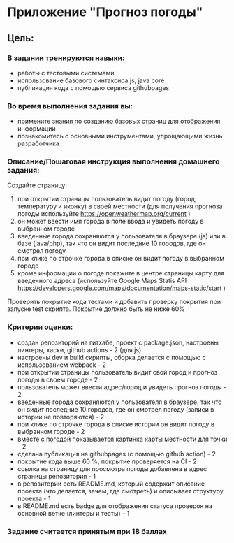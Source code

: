 # Приложение "Прогноз погоды"

## Цель:
### В задании тренируются навыки:  

* работы с тестовыми системами  
* использование базового синтаксиса js, java core 
* публикация кода с помощью сервиса githubpages  

### Во время выполнения задания вы:  
* примените знания по созданию базовых страниц для отображения информации  
* познакомитесь с основными инструментами, упрощающими жизнь разработчика  

### Описание/Пошаговая инструкция выполнения домашнего задания:  

Создайте страницу:  
1. при открытии страницы пользователь видит погоду (город, температуру и иконку) в своей местности (для получения прогноза погоды используйте https://openweathermap.org/current )  
2. он может ввести имя города в поле ввода и увидеть погоду в выбранном городе  
3. введенные города сохраняются у пользователя в браузере (js) или в базе (java/php), так что он видит последние 10 городов, где он смотрел погоду  
4. при клике по строчке города в списке он видит погоду в выбранном городе  
5. кроме информации о погоде покажите в центре страницы карту для введенного адреса (используйте Google Maps Statis API https://developers.google.com/maps/documentation/maps-static/start )  

Проверить покрытие кода тестами и добавить проверку покрытия при запуске test скрипта. Покрытие должно быть не ниже 60%  

### Критерии оценки:  

* создан репозиторий на гитхабе, проект c package.json, настроены линтеры, хаски, github actions - 2  (для js)
* настроены dev и build скрипты, сборка делается с помощью с использованием webpack - 2  
* при открытии страницы пользователь видит свой город и прогноз погоды в своем городе - 2  
* пользователь может ввести адрес/город и увидеть прогноз погоды - 2  
* введенные города сохраняются у пользователя в браузере, так что он видит последние 10 городов, где он смотрел погоду (записи в истории не повторяются) - 2  
* при клике по строчке города в списке истории он видит погоду в выбранном городе - 2  
* вместе с погодой показывается картинка карты местности для точки - 2  
* сделана публикация на githubpages (с помощью github action) - 2  
* покрытие кода выше 60 %, покрытие проверяется на CI - 2  
* ссылка на страницу для просмотра погоды добавлена в адрес страницы репозитория - 1  
* в репозитории есть README.md, который содержит описание проекта (что делается, зачем, где смотреть) и описывает структуру проекта - 1  
* в README.md есть badge для отображения статуса проверок на основной ветке (линтеры и тесты) - 1   

### Задание считается принятым при 18 баллах
